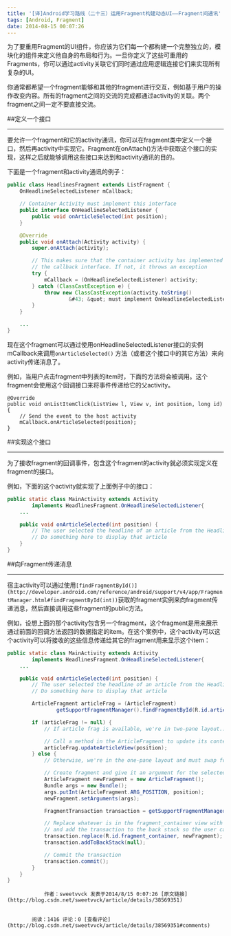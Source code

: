 ```yaml
---
title: '[译]Android学习路线（二十三）运用Fragment构建动态UI——Fragment间通讯'
tags: [Android, Fragment]
date: 2014-08-15 00:07:26
---
```


为了要重用Fragment的UI组件，你应该为它们每一个都构建一个完整独立的，模块化的组件来定义他自身的布局和行为。一旦你定义了这些可重用的Fragments，你可以通过activity关联它们同时通过应用逻辑连接它们来实现所有复杂的UI。

你通常都希望一个fragment能够和其他的fragment进行交互，例如基于用户的操作改变内容。所有的fragment之间的交流的完成都通过activity的关联。两个fragment之间一定不要直接交流。

##定义一个接口

* * *

要允许一个fragment和它的activity通讯，你可以在fragment类中定义一个接口，然后再activity中实现它。Fragment在onAttach()方法中获取这个接口的实现，这样之后就能够调用这些接口来达到和activity通讯的目的。

下面是一个fragment和activity通讯的例子：

```java
public class HeadlinesFragment extends ListFragment {
    OnHeadlineSelectedListener mCallback;

    // Container Activity must implement this interface
    public interface OnHeadlineSelectedListener {
        public void onArticleSelected(int position);
    }

    @Override
    public void onAttach(Activity activity) {
        super.onAttach(activity);

        // This makes sure that the container activity has implemented
        // the callback interface. If not, it throws an exception
        try {
            mCallback = (OnHeadlineSelectedListener) activity;
        } catch (ClassCastException e) {
            throw new ClassCastException(activity.toString()
                    &#43; &quot; must implement OnHeadlineSelectedListener&quot;);
        }
    }

    ...
}
```
现在这个fragment可以通过使用onHeadlineSelectedListener接口的实例mCallback来调用`onArticleSelected()` 方法（或者这个接口中的其它方法）来向activity传递消息了。

例如，当用户点击fragment中列表的item时，下面的方法将会被调用。这个fragment会使用这个回调接口来将事件传递给它的父activity。

    @Override
    public void onListItemClick(ListView l, View v, int position, long id) {
        // Send the event to the host activity
        mCallback.onArticleSelected(position);
    }

##实现这个接口

* * *

为了接收fragment的回调事件，包含这个fragment的activity就必须实现定义在fragment的接口。

例如，下面的这个activity就实现了上面例子中的接口：
```java
public static class MainActivity extends Activity
        implements HeadlinesFragment.OnHeadlineSelectedListener{
    ...

    public void onArticleSelected(int position) {
        // The user selected the headline of an article from the HeadlinesFragment
        // Do something here to display that article
    }
}
```
##向Fragment传递消息

* * *

宿主activity可以通过使用`[findFragmentById()](http://developer.android.com/reference/android/support/v4/app/FragmentManager.html#findFragmentById(int))`获取的fragment实例来向fragment传递消息，然后直接调用这些fragment的public方法。

例如，设想上面的那个activity包含另一个fragment，这个fragment是用来展示通过前面的回调方法返回的数据指定的item。在这个案例中，这个activity可以这个activity可以将接收的这些信息传递给其它的fragment用来显示这个item：
```java
public static class MainActivity extends Activity
        implements HeadlinesFragment.OnHeadlineSelectedListener{
    ...

    public void onArticleSelected(int position) {
        // The user selected the headline of an article from the HeadlinesFragment
        // Do something here to display that article

        ArticleFragment articleFrag = (ArticleFragment)
                getSupportFragmentManager().findFragmentById(R.id.article_fragment);

        if (articleFrag != null) {
            // If article frag is available, we're in two-pane layout...

            // Call a method in the ArticleFragment to update its content
            articleFrag.updateArticleView(position);
        } else {
            // Otherwise, we're in the one-pane layout and must swap frags...

            // Create fragment and give it an argument for the selected article
            ArticleFragment newFragment = new ArticleFragment();
            Bundle args = new Bundle();
            args.putInt(ArticleFragment.ARG_POSITION, position);
            newFragment.setArguments(args);

            FragmentTransaction transaction = getSupportFragmentManager().beginTransaction();

            // Replace whatever is in the fragment_container view with this fragment,
            // and add the transaction to the back stack so the user can navigate back
            transaction.replace(R.id.fragment_container, newFragment);
            transaction.addToBackStack(null);

            // Commit the transaction
            transaction.commit();
        }
    }
}
```

                作者：sweetvvck 发表于2014/8/15 0:07:26 [原文链接](http://blog.csdn.net/sweetvvck/article/details/38569351)


            阅读：1416 评论：0 [查看评论](http://blog.csdn.net/sweetvvck/article/details/38569351#comments)
